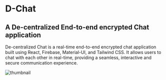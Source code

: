 # D-Chat
## A De-centralized End-to-end encrypted Chat application

De-centralized Chat is a real-time end-to-end encrypted chat application built using React, Firebase, Material-UI, and Tailwind CSS. It allows users to chat with each other in real-time, providing a seamless, interactive and secure communication experience.

![thumbnail](https://github.com/MeFaisalAnsari/AnsariChat/assets/84059960/8df00c0f-6bdf-4dbd-8fc1-34f1425b5ec1)
